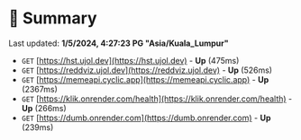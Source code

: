 # 📖 Summary
Last updated: **1/5/2024, 4:27:23 PG "Asia/Kuala_Lumpur"**

- `GET` [https://hst.ujol.dev](https://hst.ujol.dev) - **Up** (475ms)
- `GET` [https://reddviz.ujol.dev](https://reddviz.ujol.dev) - **Up** (526ms)
- `GET` [https://memeapi.cyclic.app](https://memeapi.cyclic.app) - **Up** (2367ms)
- `GET` [https://klik.onrender.com/health](https://klik.onrender.com/health) - **Up** (266ms)
- `GET` [https://dumb.onrender.com](https://dumb.onrender.com) - **Up** (239ms)
